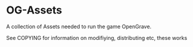 # OG-Assets
A collection of Assets needed to run the game OpenGrave. 

See COPYING for information on modifiying, distributing etc, these works
